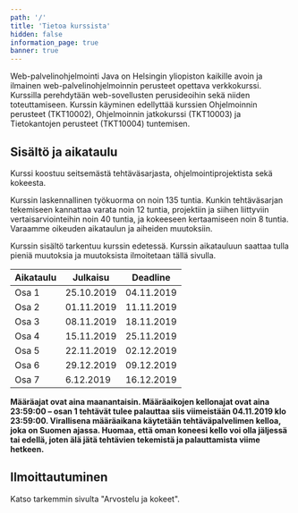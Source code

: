```yaml
---
path: '/'
title: 'Tietoa kurssista'
hidden: false
information_page: true
banner: true
---
```


Web-palvelinohjelmointi Java on Helsingin yliopiston kaikille avoin ja
ilmainen web-palvelinohjelmoinnin perusteet opettava verkkokurssi.
Kurssilla perehdytään web-sovellusten perusideoihin sekä niiden
toteuttamiseen. Kurssin käyminen edellyttää kurssien Ohjelmoinnin
perusteet (TKT10002), Ohjelmoinnin jatkokurssi (TKT10003) ja
Tietokantojen perusteet (TKT10004) tuntemisen.

## Sisältö ja aikataulu ##

Kurssi koostuu seitsemästä tehtäväsarjasta, ohjelmointiprojektista sekä kokeesta.

Kurssin laskennallinen työkuorma on noin 135 tuntia. Kunkin tehtäväsarjan tekemiseen kannattaa varata noin 12 tuntia, projektiin ja siihen liittyviin vertaisarviointeihin noin 40 tuntia, ja kokeeseen kertaamiseen noin 8 tuntia. Varaamme oikeuden aikataulun ja aiheiden muutoksiin.

Kurssin sisältö tarkentuu kurssin edetessä. Kurssin aikatauluun saattaa tulla pieniä muutoksia ja muutoksista ilmoitetaan tällä sivulla.

| Aikataulu | Julkaisu   | Deadline   |
| ----------|------------|------------|
| Osa 1     | 25.10.2019 | 04.11.2019 |
| Osa 2     | 01.11.2019 | 11.11.2019 |
| Osa 3     | 08.11.2019 | 18.11.2019 |
| Osa 4     | 15.11.2019 | 25.11.2019 |
| Osa 5     | 22.11.2019 | 02.12.2019 |
| Osa 6     | 29.12.2019 | 09.12.2019 |
| Osa 7     | 6.12.2019  | 16.12.2019 |

**Määräajat ovat aina maanantaisin. Määräaikojen kellonajat ovat aina 23:59:00 – osan 1 tehtävät tulee palauttaa siis viimeistään 04.11.2019 klo 23:59:00. Virallisena määräaikana käytetään tehtäväpalvelimen kelloa, joka on Suomen ajassa. Huomaa, että oman koneesi kello voi olla jäljessä tai edellä, joten älä jätä tehtävien tekemistä ja palauttamista viime hetkeen.**

## Ilmoittautuminen ##
Katso tarkemmin sivulta "Arvostelu ja kokeet".
